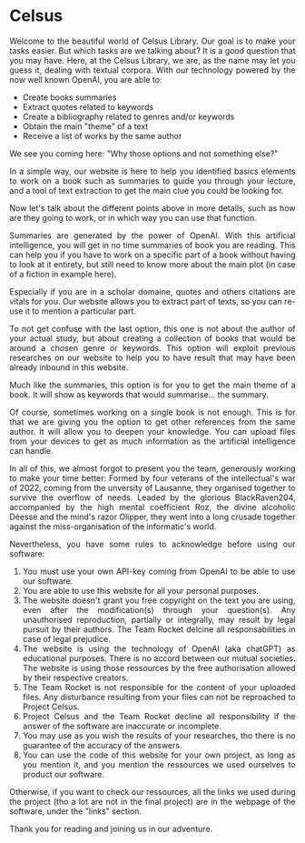 # Celsus

<div style="text-align: justify">
Welcome to the beautiful world of Celsus Library. Our goal is to make your tasks easier.
But which tasks are we talking about? It is a good question that you may have.
Here, at the Celsus Library, we are, as the name may let you guess it, dealing with textual corpora.
With our technology powered by the now well known OpenAI, you are able to:
</div>

- Create books summaries
- Extract quotes related to keywords
- Create a bibliography related to genres and/or keywords
- Obtain the main "theme" of a text
- Receive a list of works by the same author

<div style="text-align: justify">
We see you coming here: "Why those options and not something else?"

In a simple way, our website is here to help you identified basics elements to work on a book such as summaries to guide you through your lecture, and a tool of text extraction to get the main clue you could be looking for.

Now let's talk about the different points above in more details, such as how are they going to work, or in which way you can use that function.

Summaries are generated by the power of OpenAI. With this artificial intelligence, you will get in no time summaries of book you are reading. This can help you if you have to work on a specific part of a book without having to look at it entirety, but still need to know more about the main plot (in case of a fiction in example here).

Especially if you are in a scholar domaine, quotes and others citations are vitals for you. Our website allows you to extract part of texts, so you can re-use it to mention a particular part.

To not get confuse with the last option, this one is not about the author of your actual study, but about creating a collection of books that would be around a chosen genre or keywords. This option will exploit previous researches on our website to help you to have result that may have been already inbound in this website.

Much like the summaries, this option is for you to get the main theme of a book. It will show as keywords that would summarise... the summary.

Of course, sometimes working on a single book is not enough. This is for that we are giving you the option to get other references from the same author. It will allow you to deepen your knowledge. You can upload files from your devices to get as much information as the artificial intelligence can handle.

In all of this, we almost forgot to present you the team, generously working to make your time better:
Formed by four veterans of the intellectual's war of 2022, coming from the unversity of Lausanne, they organised together to survive the overflow of needs. 
Leaded by the glorious BlackRaven204, accompanied by the high mental coefficient Roz, the divine alcoholic Déesse and the mind's razor Olipper, they went into a long crusade together against the miss-organisation of the informatic's world.

Nevertheless, you have some rules to acknowledge before using our software:
1. You must use your own API-key coming from OpenAI to be able to use our software.
2. You are able to use this website for all your personal purposes.
3. The website doesn't grant you free copyright on the text you are using, even after the modification(s) through your question(s). Any unauthorised reproduction, partially or integrally, may result by legal pursuit by their authors. The Team Rocket delcine all responsabilities in case of legal prejudice.
4. The website is using the technology of OpenAI (aka chatGPT) as educational purposes. There is no accord between our mutual societies. The website is using those ressources by the free authorisation allowed by their respective creators.
5. The Team Rocket is not responsible for the content of your uploaded files. Any disturbance resulting from your files can not be reproached to Project Celsus.
6. Project Celsus and the Team Rocket decline all responsibility if the answer of the software are inaccurate or incomplete.
7. You may use as you wish the results of your researches, tho there is no guarantee of the accuracy of the answers.
8. You can use the code of this website for your own project, as long as you mention it, and you mention the ressources we used ourselves to product our software.

Otherwise, if you want to check our ressources, all the links we used during the project (tho a lot are not in the final project) are in the webpage of the software, under the "links" section.

Thank you for reading and joining us in our adventure.
</div>
